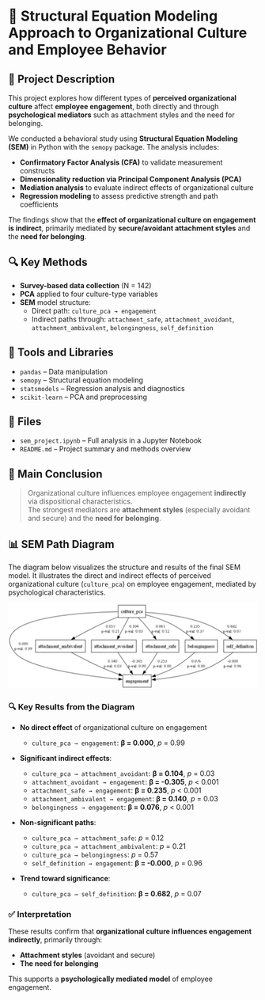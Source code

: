 # 📘 Structural Equation Modeling Approach to Organizational Culture and Employee Behavior

## 📝 Project Description

This project explores how different types of **perceived organizational culture** affect **employee engagement**, both directly and through **psychological mediators** such as attachment styles and the need for belonging.

We conducted a behavioral study using **Structural Equation Modeling (SEM)** in Python with the `semopy` package. The analysis includes:

- **Confirmatory Factor Analysis (CFA)** to validate measurement constructs  
- **Dimensionality reduction via Principal Component Analysis (PCA)**  
- **Mediation analysis** to evaluate indirect effects of organizational culture  
- **Regression modeling** to assess predictive strength and path coefficients  

The findings show that the **effect of organizational culture on engagement is indirect**, primarily mediated by **secure/avoidant attachment styles** and the **need for belonging**.

## 🔍 Key Methods

- **Survey-based data collection** (N = 142)
- **PCA** applied to four culture-type variables
- **SEM** model structure:  
  - Direct path: `culture_pca → engagement`  
  - Indirect paths through: `attachment_safe`, `attachment_avoidant`, `attachment_ambivalent`, `belongingness`, `self_definition`

## 🔧 Tools and Libraries

- `pandas` – Data manipulation  
- `semopy` – Structural equation modeling  
- `statsmodels` – Regression analysis and diagnostics  
- `scikit-learn` – PCA and preprocessing  

## 📁 Files

- `sem_project.ipynb` – Full analysis in a Jupyter Notebook  
- `README.md` – Project summary and methods overview  

## 📌 Main Conclusion

> Organizational culture influences employee engagement **indirectly** via dispositional characteristics.  
> The strongest mediators are **attachment styles** (especially avoidant and secure) and the **need for belonging**.
>
## 📊 SEM Path Diagram

The diagram below visualizes the structure and results of the final SEM model. It illustrates the direct and indirect effects of perceived organizational culture (`culture_pca`) on employee engagement, mediated by psychological characteristics.

![SEM Model diagram](sem_diagram.png)

### 🔍 Key Results from the Diagram

- **No direct effect** of organizational culture on engagement  
  - `culture_pca → engagement`: **β = 0.000**, *p* = 0.99

- **Significant indirect effects**:
  - `culture_pca → attachment_avoidant`: **β = 0.104**, *p* = 0.03
  - `attachment_avoidant → engagement`: **β = -0.305**, *p* < 0.001
  - `attachment_safe → engagement`: **β = 0.235**, *p* < 0.001
  - `attachment_ambivalent → engagement`: **β = 0.140**, *p* = 0.03
  - `belongingness → engagement`: **β = 0.076**, *p* < 0.001

- **Non-significant paths**:
  - `culture_pca → attachment_safe`: *p* = 0.12  
  - `culture_pca → attachment_ambivalent`: *p* = 0.21  
  - `culture_pca → belongingness`: *p* = 0.57  
  - `self_definition → engagement`: **β = -0.000**, *p* = 0.96

- **Trend toward significance**:
  - `culture_pca → self_definition`: **β = 0.682**, *p* = 0.07

### ✅ Interpretation

These results confirm that **organizational culture influences engagement indirectly**, primarily through:
- **Attachment styles** (avoidant and secure)
- **The need for belonging**

This supports a **psychologically mediated model** of employee engagement.

